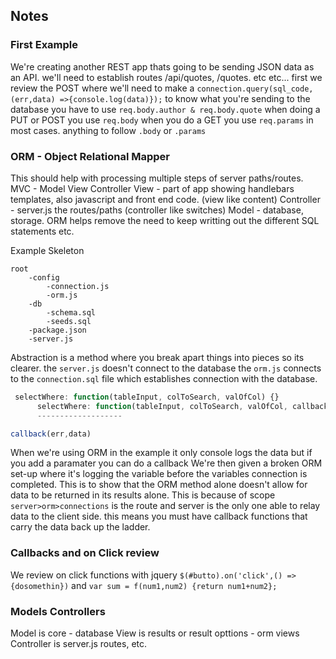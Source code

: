 ## Notes

### First Example
We're creating another REST app thats going to be sending JSON data as an API.
we'll need to establish routes /api/quotes, /quotes. etc etc...
first we review the POST where we'll need to make a `connection.query(sql_code, (err,data) =>{console.log(data)});`
to know what you're sending to the database you have to use `req.body.author & req.body.quote` when doing a PUT or POST you use `req.body` when you do a GET you use `req.params` in most cases. 
anything to follow `.body` or `.params`

### ORM - Object Relational Mapper
This should help with processing multiple steps of server paths/routes.
MVC - Model View Controller
View - part of app showing handlebars templates, also javascript and front end code. (view like content)
Controller - server.js the routes/paths (controller like switches)
Model - database, storage.
ORM helps remove the need to keep writting out the different SQL statements etc. 

Example Skeleton
```
root
    -config
        -connection.js
        -orm.js
    -db
        -schema.sql
        -seeds.sql
    -package.json
    -server.js
```


Abstraction is a method where you break apart things into pieces so its clearer.
the `server.js` doesn't connect to the database the `orm.js` connects to the `connection.sql` file which establishes connection with the database. 
```js
 selectWhere: function(tableInput, colToSearch, valOfCol) {}
      selectWhere: function(tableInput, colToSearch, valOfCol, callback) {}
      -------------------

callback(err,data)
```
When we're using ORM in the example it only console logs the data  but if you add a paramater you can do a callback
We're then given a broken ORM set-up where it's logging the variable before the variables connection is completed.
This is to show that the ORM method alone doesn't allow for data to be returned in its results alone.
This is because of scope `server>orm>connections` is the route and server is the only one able to relay data to the client side. this means you must have callback functions that carry the data back up the ladder.

### Callbacks and on Click review
We review on click functions with jquery 
`$(#butto).on('click',() =>{dosomethin})` and `var sum = f(num1,num2) {return num1+num2};`

### Models Controllers
Model is core - database 
View is results or result opttions - orm views
Controller is server.js routes, etc. 
